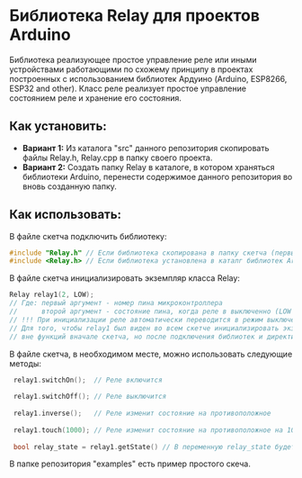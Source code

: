 # Библиотека Relay для проектов Arduino

Библиотека реализующее простое управление реле или иными устройствами работающими по схожему принципу
в проектах построенных с использованием библиотек Ардуино (Arduino, ESP8266, ESP32 and other). 
Класс реле реализует простое управление состоянием реле и хранение его состояния.

## Как установить:

- **Вариант 1:** Из каталога "src" данного репозитория скопировать файлы Relay.h, Relay.cpp в папку своего проекта.
- **Вариант 2:** Создать папку Relay в каталоге, в котором храняться библиотеки Arduino, перенести 
  содержимое данного репозитория во вновь созданную папку.

## Как использовать:
   В файле скетча подключить библиотеку:
   ```cpp
   #include "Relay.h" // Если библиотека скопирована в папку скетча (первый вариант установки)
   #include <Relay.h> // Если библиотека установлена в каталг библиотек Arduino (второй вариант установки)
   ```
 
 В файле скетча инициализировать экземпляр класса Relay:
   ```cpp
   Relay relay1(2, LOW);
   // Где: первый аргумент - номер пина микроконтроллера
   //      второй аргумент - состояние пина, когда реле в выключенно (LOW или HIGH)
   // !!! При инициализации реле автоматически переводится в режим выключено !!!
   // Для того, чтобы relay1 был виден во всем скетче инициализировать экземпляр следует
   // вне функций вначале скетча, но после подключения библиотек и директив #define
   ```
 
 В файле скетча, в необходимом месте, можно использовать следующие методы:
 ```cpp
  relay1.switchOn();  // Реле включится
  
  relay1.switchOff(); // Реле выключится
  
  relay1.inverse();   // Реле изменит состояние на противоположное
  
  relay1.touch(1000); // Реле изменит состояние на противоположное на 1000мс (1сек)
  
  bool relay_state = relay1.getState() // В переменную relay_state будет записано текущее состояние реле
  ```
  В папке репозитория "examples" есть пример простого скеча.
